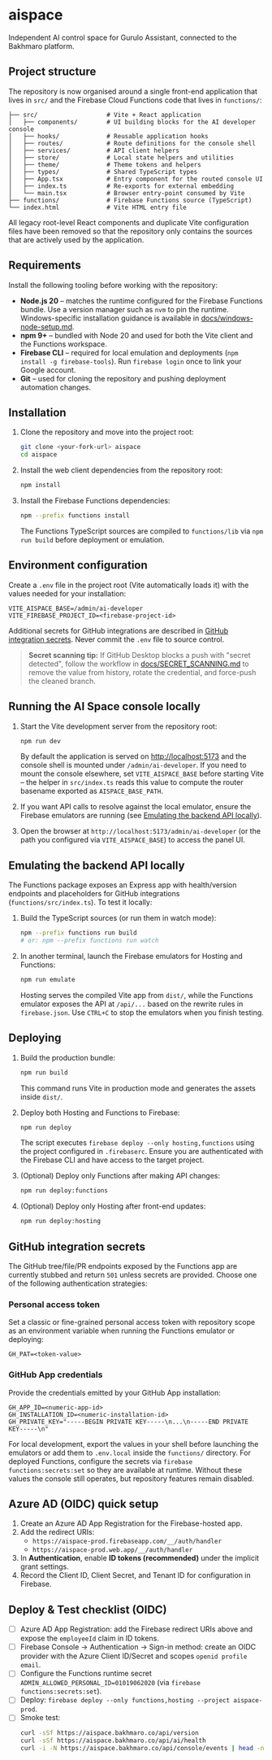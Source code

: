 # aispace
Independent AI control space for Gurulo Assistant, connected to the Bakhmaro platform.

## Project structure

The repository is now organised around a single front-end application that lives in `src/` and the Firebase Cloud Functions code that lives in `functions/`:

```
├── src/                   # Vite + React application
│   ├── components/        # UI building blocks for the AI developer console
│   ├── hooks/             # Reusable application hooks
│   ├── routes/            # Route definitions for the console shell
│   ├── services/          # API client helpers
│   ├── store/             # Local state helpers and utilities
│   ├── theme/             # Theme tokens and helpers
│   ├── types/             # Shared TypeScript types
│   ├── App.tsx            # Entry component for the routed console UI
│   ├── index.ts           # Re-exports for external embedding
│   └── main.tsx           # Browser entry-point consumed by Vite
├── functions/             # Firebase Functions source (TypeScript)
└── index.html             # Vite HTML entry file
```

All legacy root-level React components and duplicate Vite configuration files have been removed so that the repository only contains the sources that are actively used by the application.

## Requirements

Install the following tooling before working with the repository:

- **Node.js 20** – matches the runtime configured for the Firebase Functions bundle. Use a version manager such as `nvm` to pin the runtime. Windows-specific installation guidance is available in [docs/windows-node-setup.md](docs/windows-node-setup.md).
- **npm 9+** – bundled with Node 20 and used for both the Vite client and the Functions workspace.
- **Firebase CLI** – required for local emulation and deployments (`npm install -g firebase-tools`). Run `firebase login` once to link your Google account.
- **Git** – used for cloning the repository and pushing deployment automation changes.

## Installation

1. Clone the repository and move into the project root:

   ```bash
   git clone <your-fork-url> aispace
   cd aispace
   ```

2. Install the web client dependencies from the repository root:

   ```bash
   npm install
   ```

3. Install the Firebase Functions dependencies:

   ```bash
   npm --prefix functions install
   ```

   The Functions TypeScript sources are compiled to `functions/lib` via `npm run build` before deployment or emulation.

## Environment configuration

Create a `.env` file in the project root (Vite automatically loads it) with the values needed for your installation:

```
VITE_AISPACE_BASE=/admin/ai-developer
VITE_FIREBASE_PROJECT_ID=<firebase-project-id>
```

Additional secrets for GitHub integrations are described in [GitHub integration secrets](#github-integration-secrets). Never commit the `.env` file to source control.

> **Secret scanning tip:** If GitHub Desktop blocks a push with "secret detected",
> follow the workflow in [docs/SECRET_SCANNING.md](docs/SECRET_SCANNING.md) to
> remove the value from history, rotate the credential, and force-push the
> cleaned branch.

## Running the AI Space console locally

1. Start the Vite development server from the repository root:

   ```bash
   npm run dev
   ```

   By default the application is served on [http://localhost:5173](http://localhost:5173) and the console shell is mounted under `/admin/ai-developer`. If you need to mount the console elsewhere, set `VITE_AISPACE_BASE` before starting Vite – the helper in `src/index.ts` reads this value to compute the router basename exported as `AISPACE_BASE_PATH`.

2. If you want API calls to resolve against the local emulator, ensure the Firebase emulators are running (see [Emulating the backend API locally](#emulating-the-backend-api-locally)).

3. Open the browser at `http://localhost:5173/admin/ai-developer` (or the path you configured via `VITE_AISPACE_BASE`) to access the panel UI.

## Emulating the backend API locally

The Functions package exposes an Express app with health/version endpoints and placeholders for GitHub integrations (`functions/src/index.ts`). To test it locally:

1. Build the TypeScript sources (or run them in watch mode):

   ```bash
   npm --prefix functions run build
   # or: npm --prefix functions run watch
   ```

2. In another terminal, launch the Firebase emulators for Hosting and Functions:

   ```bash
   npm run emulate
   ```

   Hosting serves the compiled Vite app from `dist/`, while the Functions emulator exposes the API at `/api/...` based on the rewrite rules in `firebase.json`. Use `CTRL+C` to stop the emulators when you finish testing.

## Deploying

1. Build the production bundle:

   ```bash
   npm run build
   ```

   This command runs Vite in production mode and generates the assets inside `dist/`.

2. Deploy both Hosting and Functions to Firebase:

   ```bash
   npm run deploy
   ```

   The script executes `firebase deploy --only hosting,functions` using the project configured in `.firebaserc`. Ensure you are authenticated with the Firebase CLI and have access to the target project.

3. (Optional) Deploy only Functions after making API changes:

   ```bash
   npm run deploy:functions
   ```

4. (Optional) Deploy only Hosting after front-end updates:

   ```bash
   npm run deploy:hosting
   ```

## GitHub integration secrets

The GitHub tree/file/PR endpoints exposed by the Functions app are currently stubbed and return `501` unless secrets are provided. Choose one of the following authentication strategies:

### Personal access token

Set a classic or fine-grained personal access token with repository scope as an environment variable when running the Functions emulator or deploying:

```
GH_PAT=<token-value>
```

### GitHub App credentials

Provide the credentials emitted by your GitHub App installation:

```
GH_APP_ID=<numeric-app-id>
GH_INSTALLATION_ID=<numeric-installation-id>
GH_PRIVATE_KEY="-----BEGIN PRIVATE KEY-----\n...\n-----END PRIVATE KEY-----\n"
```

For local development, export the values in your shell before launching the emulators or add them to `.env.local` inside the `functions/` directory. For deployed Functions, configure the secrets via `firebase functions:secrets:set` so they are available at runtime. Without these values the console still operates, but repository features remain disabled.

## Azure AD (OIDC) quick setup

1. Create an Azure AD App Registration for the Firebase-hosted app.
2. Add the redirect URIs:
   - `https://aispace-prod.firebaseapp.com/__/auth/handler`
   - `https://aispace-prod.web.app/__/auth/handler`
3. In **Authentication**, enable **ID tokens (recommended)** under the implicit grant settings.
4. Record the Client ID, Client Secret, and Tenant ID for configuration in Firebase.

## Deploy & Test checklist (OIDC)

- [ ] Azure AD App Registration: add the Firebase redirect URIs above and expose the `employeeId` claim in ID tokens.
- [ ] Firebase Console → Authentication → Sign-in method: create an OIDC provider with the Azure Client ID/Secret and scopes `openid profile email`.
- [ ] Configure the Functions runtime secret `ADMIN_ALLOWED_PERSONAL_ID=01019062020` (via `firebase functions:secrets:set`).
- [ ] Deploy: `firebase deploy --only functions,hosting --project aispace-prod`.
- [ ] Smoke test:
  ```bash
  curl -sSf https://aispace.bakhmaro.co/api/version
  curl -sSf https://aispace.bakhmaro.co/api/ai/health
  curl -i -N https://aispace.bakhmaro.co/api/console/events | head -n 5
  ```

